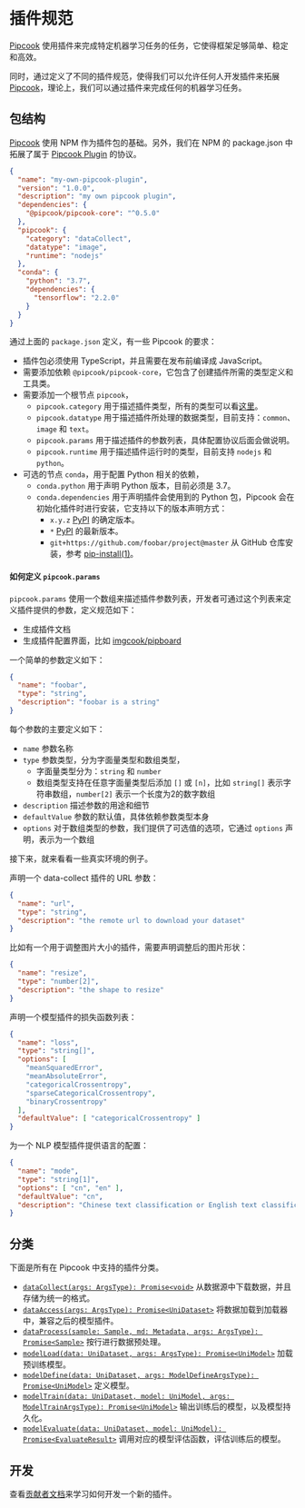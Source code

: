 # 插件规范

[Pipcook][] 使用插件来完成特定机器学习任务的任务，它使得框架足够简单、稳定和高效。

同时，通过定义了不同的插件规范，使得我们可以允许任何人开发插件来拓展 [Pipcook][]，理论上，我们可以通过插件来完成任何的机器学习任务。

## 包结构

[Pipcook][] 使用 NPM 作为插件包的基础。另外，我们在 NPM 的 package.json 中拓展了属于 [Pipcook Plugin][] 的协议。

```json
{
  "name": "my-own-pipcook-plugin",
  "version": "1.0.0",
  "description": "my own pipcook plugin",
  "dependencies": {
    "@pipcook/pipcook-core": "^0.5.0"
  },
  "pipcook": {
    "category": "dataCollect",
    "datatype": "image",
    "runtime": "nodejs"
  },
  "conda": {
    "python": "3.7",
    "dependencies": {
      "tensorflow": "2.2.0"
    }
  }
}
```

通过上面的 `package.json` 定义，有一些 Pipcook 的要求：

- 插件包必须使用 TypeScript，并且需要在发布前编译成 JavaScript。
- 需要添加依赖 `@pipcook/pipcook-core`，它包含了创建插件所需的类型定义和工具类。
- 需要添加一个根节点 `pipcook`，
  - `pipcook.category` 用于描述插件类型，所有的类型可以看[这里](#分类)。
  - `pipcook.datatype` 用于描述插件所处理的数据类型，目前支持：`common`、`image` 和 `text`。
  - `pipcook.params` 用于描述插件的参数列表，具体配置协议后面会做说明。
  - `pipcook.runtime` 用于描述插件运行时的类型，目前支持 `nodejs` 和 `python`。
- 可选的节点 `conda`，用于配置 Python 相关的依赖，
  - `conda.python` 用于声明 Python 版本，目前必须是 3.7。
  - `conda.dependencies` 用于声明插件会使用到的 Python 包，Pipcook 会在初始化插件时进行安装，它支持以下的版本声明方式：
    - `x.y.z` [PyPI][] 的确定版本。
    - `*` [PyPI][] 的最新版本。
    - `git+https://github.com/foobar/project@master` 从 GitHub 仓库安装，参考 [pip-install(1)](https://pip.pypa.io/en/stable/reference/pip_install/#git)。

#### 如何定义 `pipcook.params`

`pipcook.params` 使用一个数组来描述插件参数列表，开发者可通过这个列表来定义插件提供的参数，定义规范如下：

- 生成插件文档
- 生成插件配置界面，比如 [imgcook/pipboard](https://github.com/imgcook/pipboard)

一个简单的参数定义如下：

```json
{
  "name": "foobar",
  "type": "string",
  "description": "foobar is a string"
}
```

每个参数的主要定义如下：

- `name` 参数名称
- `type` 参数类型，分为字面量类型和数组类型，
  - 字面量类型分为：`string` 和 `number`
  - 数组类型支持在任意字面量类型后添加 `[]` 或 `[n]`，比如 `string[]` 表示字符串数组，`number[2]` 表示一个长度为2的数字数组
- `description` 描述参数的用途和细节
- `defaultValue` 参数的默认值，具体依赖参数类型本身
- `options` 对于数组类型的参数，我们提供了可选值的选项，它通过 `options` 声明，表示为一个数组

接下来，就来看看一些真实环境的例子。

声明一个 data-collect 插件的 URL 参数：

```json
{
  "name": "url",
  "type": "string",
  "description": "the remote url to download your dataset"
}
```

比如有一个用于调整图片大小的插件，需要声明调整后的图片形状：

```json
{
  "name": "resize",
  "type": "number[2]",
  "description": "the shape to resize"
}
```

声明一个模型插件的损失函数列表：

```json
{
  "name": "loss",
  "type": "string[]",
  "options": [
    "meanSquaredError",
    "meanAbsoluteError",
    "categoricalCrossentropy",
    "sparseCategoricalCrossentropy",
    "binaryCrossentropy"
  ],
  "defaultValue": [ "categoricalCrossentropy" ]
}
```

为一个 NLP 模型插件提供语言的配置：

```json
{
  "name": "mode",
  "type": "string[1]",
  "options": [ "cn", "en" ],
  "defaultValue": "cn",
  "description": "Chinese text classification or English text classification, the value can be en or cn"
}
```

## 分类

下面是所有在 Pipcook 中支持的插件分类。

- [`dataCollect(args: ArgsType): Promise<void>`][] 从数据源中下载数据，并且存储为统一的格式。
- [`dataAccess(args: ArgsType): Promise<UniDataset>`][] 将数据加载到加载器中，兼容之后的模型插件。
- [`dataProcess(sample: Sample, md: Metadata, args: ArgsType): Promise<Sample>`][] 按行进行数据预处理。
- [`modelLoad(data: UniDataset, args: ArgsType): Promise<UniModel>`][] 加载预训练模型。
- [`modelDefine(data: UniDataset, args: ModelDefineArgsType): Promise<UniModel>`][] 定义模型。
- [`modelTrain(data: UniDataset, model: UniModel, args: ModelTrainArgsType): Promise<UniModel>`][] 输出训练后的模型，以及模型持久化。
- [`modelEvaluate(data: UniDataset, model: UniModel): Promise<EvaluateResult>`][] 调用对应的模型评估函数，评估训练后的模型。

## 开发

查看[贡献者文档](../contributing/contribute-a-plugin.md)来学习如何开发一个新的插件。

[Pipcook]: https://github.com/alibaba/pipcook
[Pipcook Plugin]: ../GLOSSORY.md#pipcook-plugin
[PyPI]: https://pypi.org

[`dataCollect(args: ArgsType): Promise<void>`]: https://alibaba.github.io/pipcook/typedoc/interfaces/datacollecttype.html
[`dataAccess(args: ArgsType): Promise<UniDataset>`]: https://alibaba.github.io/pipcook/typedoc/interfaces/dataaccesstype.html
[`dataProcess(sample: Sample, md: Metadata, args: ArgsType): Promise<Sample>`]: https://alibaba.github.io/pipcook/typedoc/interfaces/dataprocesstype.html
[`modelLoad(data: UniDataset, args: ArgsType): Promise<UniModel>`]: https://alibaba.github.io/pipcook/typedoc/interfaces/modelloadtype.html
[`modelDefine(data: UniDataset, args: ModelDefineArgsType): Promise<UniModel>`]: https://alibaba.github.io/pipcook/typedoc/interfaces/modeldefinetype.html
[`modelTrain(data: UniDataset, model: UniModel, args: ModelTrainArgsType): Promise<UniModel>`]: https://alibaba.github.io/pipcook/typedoc/interfaces/modeltraintype.html
[`modelEvaluate(data: UniDataset, model: UniModel): Promise<EvaluateResult>`]: https://alibaba.github.io/pipcook/typedoc/interfaces/modelevaluatetype.html
